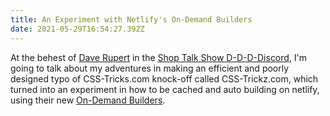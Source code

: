 ```yaml
---
title: An Experiment with Netlify's On-Demand Builders
date: 2021-05-29T16:54:27.392Z
---
```

At the behest of [Dave Rupert](https://daverupert.com/) in the [Shop Talk Show D-D-D-Discord](https://www.patreon.com/shoptalkshow), I'm going to talk about my adventures in making an efficient and poorly designed typo of CSS-Tricks.com knock-off called CSS-Trickz.com, which turned into an experiment in how to be cached and auto building on netlify, using their new [On-Demand Builders](https://docs.netlify.com/configure-builds/on-demand-builders/).